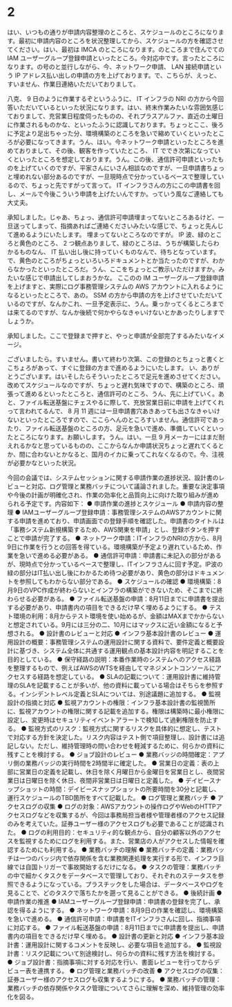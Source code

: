 # 2
はい、いつもの通りが申請内容整理のところと、スケジュールのところになります。最初に申請内容のところを状況整理してから、スケジュールの方を確認させてください。はい、最初は IMCA のところになります。のところまで住んでての IAM ユーザーグループ登録申請といったところ。今対応中です。言ったところになります。の号のと並行しながら、今、ネットワーク申請、 LAN 接続申請という IP アドレス払い出しの申請の方を上げております。で、こちらが、えっと、すいません、作業日連絡いただいておりまして。

八克、 9 日のように作業するぞというふうに、 IT インフラの NRI の方から今回答いただいているといった状況になります。はい、終末作業みたいな雰囲気感じておりまして、充営業日程度伺ったものの、それプラスアルファ、直近の土曜日に作業されるものかな、といったふうに認識しております。ちょっとここ、後ろに予定より足出ちゃった分、環境構築のところを急いで縮めていくといったところが必要になってきます。うん、はい。今ネットワーク申請といったところを進めておりまして、その後、観客を作っていたところ、 IT ででき次第になっていくといったところを想定しております。うん。この後、通信許可申請といったものを上げていくのですが、平家さんにいさん相談なのですが、一旦申請書ちょっと埋めれない部分あるのですが、一旦現時点で分かっているベースで整理しているので、ちょっと先ですがって言って。 IT インフラさんの方にこの申請書を回し、メールで今後こういう申請を上げたいんですか。っていう風なご連絡しても大丈夫。

承知しました。じゃあ、ちょっ、通信許可申請埋まってないところあるけど、一旦送ってしまって、指摘あればご連絡くださいみたいな感じで、ちょっと先んじて進めるようにいたします。
埋まってないところなのですが。 IP 波、緑のところと黄色のところ、 2 つ観点ありまして、緑のところは、うちが構築したらわかるものなん、 IT 払い出し後に持っていくものなんで、待ちとなっています。で、黄色のところがちょっといろいろドキュメントとか当たったのですが、わからなかったといったところだ。うん、ここをちょっとご教示いただけますか。みたいな感じで申請出してしまおうかな。
ここのの IM ユーザーグループ登録申請を上げますと、実際にログ事務管理システムの AWS アカウントに入れるようになるといったところで、あの。 SSM の方から申請の方を上げさせていただいているのですが、なんかこれ、一旦予定表示に、うん。乗っかってくるところまでは来てるのですが、なんか後続で何かやらなきゃいけないとかあったりしますでしょうか。

承知しました。ここで登録まで押すと、やっと申請が全部完了するみたいなイメージ。

ございましたら。すいません。書いて終わり次第、この登録のとちょっと書くとこちょろがあって、すぐに登録の方まで進めるようにいたします。
い、ありがとうございます。はいそしたらそういったところで足元を進めさせてください。改めてスケジュールなのですが、ちょっと遅れ気味ですので、構築のところ、頑張って進めるといったところと、通信許可のところ、うん、先に上げていく。あと、ファイル転送基盤にチェスやるに際して、充放営業日前に申請を上げてくれって言われてるんで、 8 月 11 週には一旦申請書穴あきあっても出さなきゃいけないといったところですので、ここらへんのところすいません。通信許可であったり、ファイル転送基盤のところの方、足元を急いで進め、準備していくといったところになります。お願いします。うん。はい。一旦 9 月メーカーにはまだ耐えれるかなと思っているものの、ここからなんか申請状況ちょっと遅れてくるとか、間に合わないとかなると、国月のイカに乗ってこれなくなるので。今、注視が必要かなといった状況。


今回の会議では、システムセッションに関する申請作業の進捗状況、設計書のレビューと対応、ログ管理と業務バッチについて議論されました。重要な決定事項や今後の計画が明確化され、作業の効率化と品質向上に向けた取り組みが進められる予定です。内容如下：
 ●   申請作業の進捗とスケジュール
 ●   申請内容の整理
 ●   IAMユーザーグループ登録申請：事務管理システムのAWSアカウントに関する申請を進めており、申請画面での登録手順を確認した。申請書のタイトルは「事務システム新規構築するため、AWS関東を申請」とし、登録ボタンを押すことで申請が完了する。
 ●   ネットワーク申請：ITインフラのNRIの方から、8月9日に作業を行うとの回答を得ている。環境構築が予定より遅れているため、作業を急いで進める必要がある。
 ●   通信許可申請：申請書に未記入の部分があるが、現時点で分かっているベースで整理し、ITインフラさんに回す予定。IP波の緑の部分はIT払い出し後にわかるため待つ必要があり、黄色の部分はドキュメントを参照してもわからない部分である。
 ●   スケジュールの確認
 ●   環境構築：8月9日のVPC作成が終わらないとインフラの構築ができないため、そこまでに終わらせる必要がある。
 ●   ファイル転送基盤の申請：8月11日までに申請書を提出する必要があり、申請書内の項目をできるだけ早く埋めるようにする。
 ●   テスト環境の利用：8月からテスト環境を使い始めるが、金額はMAXまでかからないと想定されている。9月には三分の二、10月にはマックスに近い金額になると予想される。
 ●   設計書のレビューと対応
 ●   インフラ基本設計書のレビュー
 ●   運用設計の概要：事務管理システムの運用設計に関する資料で、要件定義と概要設計に基づき、システム全体に共通する運用観点の基本設計内容を明記することを目的としている。
 ●   保守経路の説明：本番作業時のシステムへのアクセス経路を整理するもので、例えばAWSのWTSを経由してマネジメントコンソールにアクセスする経路を想定している。
 ●   SLAの記載について：運用設計書に維持管理のSLAを記載することが多いが、他の資料に載っている場合はそちらを参照する。インシデントレベル定義とSLAについては、別途議題に追加する。
 ●   監視設計の指摘と対応
 ●   監視アカウントの権限：インフラ基本設計書の監視箇所に、監視アカウントの権限に関する記載を追加する。権限は構築時に最小権限に設定し、変更時はセキュリティイベントアラートで検知して過剰権限を防止する。
 ●   監視方式のリスク：監視方式に関するリスクを具体的に想定し、テストで対応する方針を決定した。リスク内容はテスト側で項目整理し、設計書には追記しない。ただし、維持管理時の問い合わせを軽減するために、何らかの資料に残すことを検討する。
 ●   ジョブ設計のレビュー
 ●   業務バッジの時間確定：アプリ側の業務バッジの実行時間を2時間半に確定した。
 ●   営業日の定義：表の上部に営業日の定義を記載し、休日を除く月曜日から金曜日を営業日とし、夜間営業日は日曜日を除く休日、夜間非営業日は日曜日と定義した。
 ●   デイビースナップショットの時間：デイビースナップショットの所要時間を30分と記載し、運行スケジュールのTBD箇所をすべて記載した。
 ●   ログ管理と業務バッチ
 ●   アクセスログの収集
 ●   ログの対象：AWSアカウントの操作ログやWebのHTTPアクセスログなどを収集するが、今回は事務局担当者様や管理者様のアクセス記録のみを考えていた。証券ユーザー様のアクセスログも必要であることが認識された。
 ●   ログの利用目的：セキュリティ的な観点から、自分の顧客以外のアクセスを監視するためにログを利用する。また、営業店の人がアクセスした情報を確認するためにも利用する。
 ●   業務バッチの理解
 ●   業務バッチの定義：業務バッチは一つのバッジ内で依存関係を含む業務関連処理を実行する形で、インフラ目線では自国トリガーで事故開始するだけになる。
 ●   タスクの管理：業務バッチの中で細かくタスクをデータベースで管理しており、それぞれのステータスを参照できるようになっている。プラスチックをした場合は、データベースやログを見ることで、どのタスクで落ちたかを遡って見ることができる。
 ●   後続計画
 ●   申請作業の推進
 ●   IAMユーザーグループ登録申請：申請書の登録を完了し、承認を得るようにする。
 ●   ネットワーク申請：8月9日の作業を確認し、環境構築を急いで進める。
 ●   通信許可申請：申請書をITインフラさんに回し、指摘事項に対応する。
 ●   ファイル転送基盤の申請：8月11日までに申請書を提出し、申請書内の項目をできるだけ早く埋める。
 ●   設計書の更新と対応
 ●   インフラ基本設計書：運用設計に関するコメントを反映し、必要な項目を追加する。
 ●   監視設計書：リスク記載について別途検討し、何らかの資料に残す方法を検討する。
 ●   ジョブ設計書：指摘事項に対する対応を行い、書面レビューを行ってからデビュー表を連携する。
 ●   ログ管理と業務バッチの改善
 ●   アクセスログの収集：証券ユーザー様のアクセスログも収集するようにする。
 ●   業務バッチの管理：業務バッチの依存関係やタスク管理についてさらに理解を深め、維持管理の効率化を図る。





